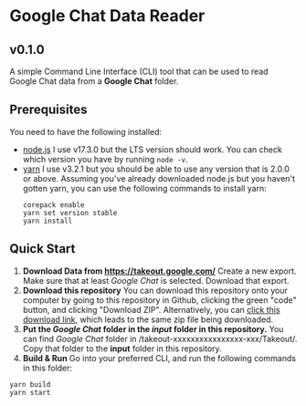 # Google Chat Data Reader
## v0.1.0
A simple Command Line Interface (CLI) tool that can be used to read Google Chat data from a **Google Chat** folder.

## Prerequisites
You need to have the following installed:
* [node.js](https://nodejs.org/en/)
  I use v17.3.0 but the LTS version should work. You can check which version you have by running `node -v`.
* [yarn](https://yarnpkg.com/getting-started/install)
  I use v3.2.1 but you should be able to use any version that is 2.0.0 or above.
  Assuming you've already downloaded node.js but you haven't gotten yarn, you can use the following commands to install yarn:
  ```command
  corepack enable
  yarn set version stable
  yarn install
  ```

## Quick Start
1. **Download Data from https://takeout.google.com/**
  Create a new export.
  Make sure that at least *Google Chat* is selected.
  Download that export.
2. **Download this repository**
  You can download this repository onto your computer by going to this repository in Github, clicking the green "code" button, and clicking "Download ZIP".
  Alternatively, you can [click this download link](https://github.com/JoshuaCoquia/google-chat-data-reader/archive/refs/heads/main.zip), which leads to the same zip file being downloaded.
3. **Put the *Google Chat* folder in the *input* folder in this repository.**
  You can find *Google Chat* folder in /takeout-xxxxxxxxxxxxxxxx-xxx/Takeout/.
  Copy that folder to the **input** folder in this repository.
4. **Build & Run**
Go into your preferred CLI, and run the following commands in this folder:
  ```console
  yarn build
  yarn start
  ```